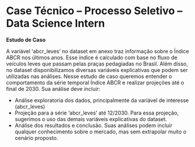 # Case Técnico – Processo Seletivo – Data Science Intern



**Estudo de Caso**

A variável ‘abcr_leves’ no dataset em anexo traz informação sobre o Índice
ABCR nos últimos anos. Esse índice é calculado com base no fluxo de veículos leves
que passam pelas praças pedagiadas no Brasil. Além disso, no dataset
disponibilizamos diversas variáveis explicativas que podem ser utilizadas nas
análises.
Nesse estudo de caso queremos entender o comportamento da série temporal
Índice ABCR e realizar projeções até o final de 2030. Sua análise deve incluir:
- Análise exploratoria dos dados, principalmente da variável de interesse
(abcr_leves)
- Projeção para a série ‘abcr_leves’ até 12/2030. Para essa projeção,
sugerimos o uso das demais variáveis explicativas do dataset.
- Análise dos resultados e conclusão. Suas análises podem incluir qualquer
conhecimento sobre o mercado, mas sem extrapolar muito o cenário
proposto.
